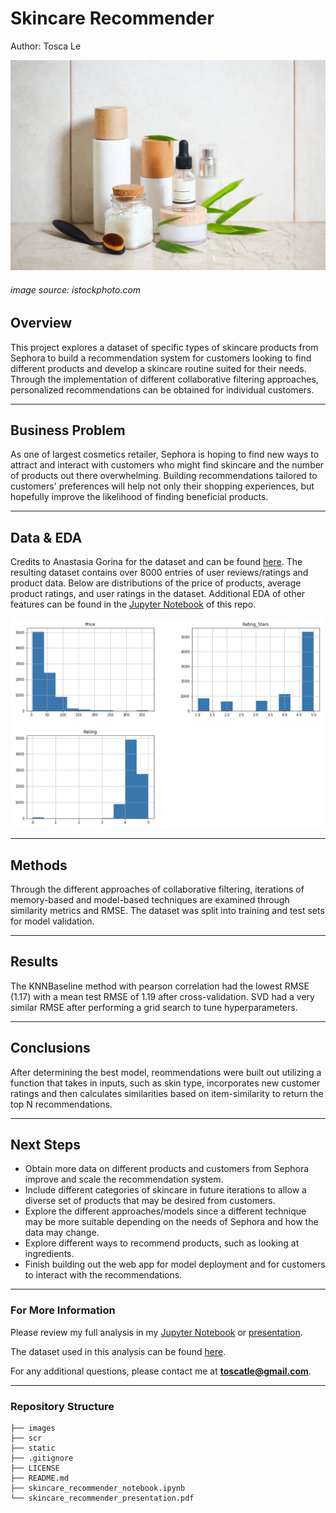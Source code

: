 # Skincare Recommender
Author: Tosca Le

<img src="images/skincare_cover_photo.jpeg">

###### image source: istockphoto.com

## Overview
This project explores a dataset of specific types of skincare products from Sephora to build a recommendation system for customers looking to find different products and develop a skincare routine suited for their needs. Through the implementation of different collaborative filtering approaches, personalized recommendations can be obtained for individual customers.   
***

## Business Problem
As one of largest cosmetics retailer, Sephora is hoping to find new ways to attract and interact with customers who might find skincare and the number of products out there overwhelming. Building recommendations tailored to customers' preferences will help not only their shopping experiences, but hopefully improve the likelihood of finding beneficial products.
***

## Data & EDA
Credits to Anastasia Gorina for the dataset and can be found [here](https://github.com/agorina91/final_project/blob/master/Jupyter_Notebook_and_CSV/skindataall.csv). The resulting dataset contains over 8000 entries of user reviews/ratings and product data. Below are distributions of the price of products, average product ratings, and user ratings in the dataset. Additional EDA of other features can be found in the [Jupyter Notebook](./skincare_recommender_notebook.ipynb) of this repo. 

<img src="images/continuous_feat_dist.png">

***

## Methods
Through the different approaches of collaborative filtering, iterations of memory-based and model-based techniques are examined through similarity metrics and RMSE. The dataset was split into training and test sets for model validation.
***

## Results
The KNNBaseline method with pearson correlation had the lowest RMSE (1.17) with a mean test RMSE of 1.19 after cross-validation. SVD had a very similar RMSE after performing a grid search to tune hyperparameters.
***

## Conclusions
After determining the best model, reommendations were built out utilizing a function that takes in inputs, such as skin type, incorporates new customer ratings and then calculates similarities based on item-similarity to return the top N recommendations.
***

## Next Steps
- Obtain more data on different products and customers from Sephora improve and scale the recommendation system.
- Include different categories of skincare in future iterations to allow a diverse set of products that may be desired from customers.
- Explore the different approaches/models since a different technique may be more suitable depending on the needs of Sephora and how the data may change.
- Explore different ways to recommend products, such as looking at ingredients.
- Finish building out the web app for model deployment and for customers to interact with the recommendations.
***

### For More Information
Please review my full analysis in my [Jupyter Notebook](./skincare_recommender_notebook.ipynb) or [presentation](./skincare_recommender_presentation.pdf).

The dataset used in this analysis can be found [here](https://github.com/agorina91/final_project/blob/master/Jupyter_Notebook_and_CSV/skindataall.csv).

For any additional questions, please contact me at **toscatle@gmail.com**.
***

### Repository Structure
```
├── images
├── scr
├── static
├── .gitignore
├── LICENSE                          
├── README.md 
├── skincare_recommender_notebook.ipynb                                
└── skincare_recommender_presentation.pdf                             
```
